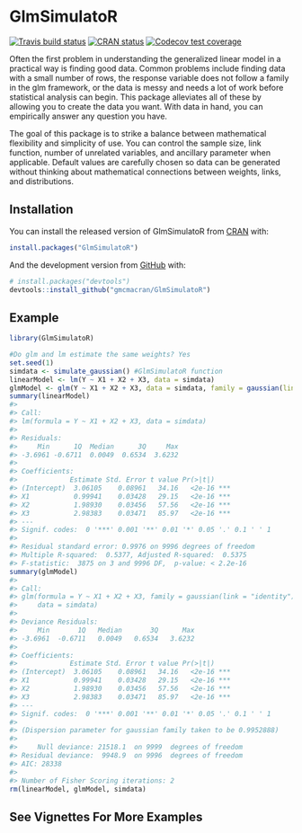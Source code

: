 
<!-- README.md is generated from README.Rmd. Please edit that file -->

# GlmSimulatoR

<!-- badges: start -->

[![Travis build
status](https://travis-ci.org/gmcmacran/GlmSimulatoR.svg?branch=master)](https://travis-ci.org/gmcmacran/GlmSimulatoR)
[![CRAN
status](https://www.r-pkg.org/badges/version/GlmSimulatoR)](https://cran.r-project.org/package=GlmSimulatoR)
[![Codecov test
coverage](https://codecov.io/gh/gmcmacran/GlmSimulatoR/branch/master/graph/badge.svg)](https://codecov.io/gh/gmcmacran/GlmSimulatoR?branch=master)
<!-- badges: end -->

Often the first problem in understanding the generalized linear model in
a practical way is finding good data. Common problems include finding
data with a small number of rows, the response variable does not follow
a family in the glm framework, or the data is messy and needs a lot of
work before statistical analysis can begin. This package alleviates all
of these by allowing you to create the data you want. With data in hand,
you can empirically answer any question you have.

The goal of this package is to strike a balance between mathematical
flexibility and simplicity of use. You can control the sample size, link
function, number of unrelated variables, and ancillary parameter when
applicable. Default values are carefully chosen so data can be generated
without thinking about mathematical connections between weights, links,
and distributions.

## Installation

You can install the released version of GlmSimulatoR from
[CRAN](https://CRAN.R-project.org) with:

``` r
install.packages("GlmSimulatoR")
```

And the development version from [GitHub](https://github.com/) with:

``` r
# install.packages("devtools")
devtools::install_github("gmcmacran/GlmSimulatoR")
```

## Example

``` r
library(GlmSimulatoR)

#Do glm and lm estimate the same weights? Yes
set.seed(1)
simdata <- simulate_gaussian() #GlmSimulatoR function
linearModel <- lm(Y ~ X1 + X2 + X3, data = simdata)
glmModel <- glm(Y ~ X1 + X2 + X3, data = simdata, family = gaussian(link = "identity"))
summary(linearModel)
#> 
#> Call:
#> lm(formula = Y ~ X1 + X2 + X3, data = simdata)
#> 
#> Residuals:
#>     Min      1Q  Median      3Q     Max 
#> -3.6961 -0.6711  0.0049  0.6534  3.6232 
#> 
#> Coefficients:
#>             Estimate Std. Error t value Pr(>|t|)    
#> (Intercept)  3.06105    0.08961   34.16   <2e-16 ***
#> X1           0.99941    0.03428   29.15   <2e-16 ***
#> X2           1.98930    0.03456   57.56   <2e-16 ***
#> X3           2.98383    0.03471   85.97   <2e-16 ***
#> ---
#> Signif. codes:  0 '***' 0.001 '**' 0.01 '*' 0.05 '.' 0.1 ' ' 1
#> 
#> Residual standard error: 0.9976 on 9996 degrees of freedom
#> Multiple R-squared:  0.5377, Adjusted R-squared:  0.5375 
#> F-statistic:  3875 on 3 and 9996 DF,  p-value: < 2.2e-16
summary(glmModel)
#> 
#> Call:
#> glm(formula = Y ~ X1 + X2 + X3, family = gaussian(link = "identity"), 
#>     data = simdata)
#> 
#> Deviance Residuals: 
#>     Min       1Q   Median       3Q      Max  
#> -3.6961  -0.6711   0.0049   0.6534   3.6232  
#> 
#> Coefficients:
#>             Estimate Std. Error t value Pr(>|t|)    
#> (Intercept)  3.06105    0.08961   34.16   <2e-16 ***
#> X1           0.99941    0.03428   29.15   <2e-16 ***
#> X2           1.98930    0.03456   57.56   <2e-16 ***
#> X3           2.98383    0.03471   85.97   <2e-16 ***
#> ---
#> Signif. codes:  0 '***' 0.001 '**' 0.01 '*' 0.05 '.' 0.1 ' ' 1
#> 
#> (Dispersion parameter for gaussian family taken to be 0.9952888)
#> 
#>     Null deviance: 21518.1  on 9999  degrees of freedom
#> Residual deviance:  9948.9  on 9996  degrees of freedom
#> AIC: 28338
#> 
#> Number of Fisher Scoring iterations: 2
rm(linearModel, glmModel, simdata)
```

## See Vignettes For More Examples
